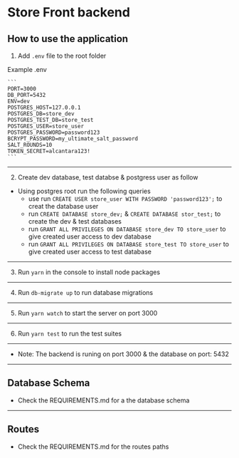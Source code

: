 # Store Front backend

## How to use the application

1. Add `.env` file to the root folder

Example .env

    ```
    PORT=3000
    DB_PORT=5432
    ENV=dev
    POSTGRES_HOST=127.0.0.1
    POSTGRES_DB=store_dev
    POSTGRES_TEST_DB=store_test
    POSTGRES_USER=store_user
    POSTGRES_PASSWORD=password123
    BCRYPT_PASSWORD=my_ultimate_salt_password
    SALT_ROUNDS=10
    TOKEN_SECRET=alcantara123!
    ```

---

2. Create dev database, test databse & postgress user as follow

- Using postgres root run the following queries
  - use run `CREATE USER store_user WITH PASSWORD 'password123';` to creat the database user
  - run `CREATE DATABASE store_dev;` & `CREATE DATABASE stor_test;` to create the dev & test databases
  - run `GRANT ALL PRIVILEGES ON DATABASE store_dev TO store_user` to give created user access to dev database
  - run `GRANT ALL PRIVILEGES ON DATABASE store_test TO store_user` to give created user access to test database

---

3. Run `yarn` in the console to install node packages

---

4. Run `db-migrate up` to run database migrations

---

5. Run `yarn watch` to start the server on port 3000

---

6. Run `yarn test` to run the test suites

---

- Note: The backend is runing on port 3000 & the database on port: 5432

---

## Database Schema

- Check the REQUIREMENTS.md for a the database schema

---

## Routes

- Check the REQUIREMENTS.md for the routes paths

